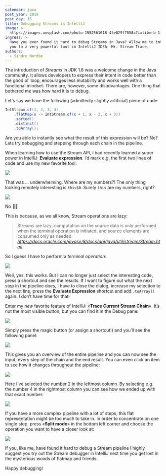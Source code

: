 ```yaml
---
calendar: java
post_year: 2019
post_day: 15
title: Debugging Streams in IntelliJ
image: >-
  https://images.unsplash.com/photo-1552561618-4fe029f7858a?ixlib=rb-1.2.1&ixid=eyJhcHBfaWQiOjEyMDd9&auto=format&fit=crop&w=1326&q=80
ingress: >-
  Have you ever found it hard to debug Streams in Java? Allow me to introduce
  you to a very powerful tool in IntelliJ IDEA; Mr. Stream Trace.
authors:
  - Sindre Nordbø
---
```

The introduction of _Streams_ in JDK 1.8 was a welcome change in the Java community. It allows developers to express their intent in code better than the good ol’ loop, encourages less mutability and works well with a functional mindset. There are, however, some disadvantages. One thing that bothered me was how hard it is to debug.

Let's say we have the following (admittedly slightly artificial) piece of code:

```java
IntStream.of(1, 2, 3, 4)
    .flatMap(x -> IntStream.of(x + 1, x - 2, x + 3))
    .sorted()
    .distinct()
    .toArray();
```

Are you able to instantly see what the result of this expression will be? No? Lets try debugging and stepping through each chain in the pipeline.

When learning how to use the Stream API, I had recently learned a super power in IntelliJ: **Evaluate expression**. I’d mark e.g. the first two lines of code and use my new favorite tool:

![](https://i.ibb.co/N9P0xcT/1-evaluate-expression.png)

That was … underwhelming. Where are my numbers?! The only thing looking remotely interesting is `this$0`. Surely `this` are my numbers, right?

![](https://i.ibb.co/RvC9LDR/2-evaluate-expression-2.png)

No 🤦‍♀️

This is because, as we all know, Stream operations are lazy:

> Streams are lazy; computation on the source data is only performed when the terminal operation is initiated, and source elements are consumed only as needed.
> _https://docs.oracle.com/javase/8/docs/api/java/util/stream/Stream.html_

So I guess I have to perform a _terminal operation_:

![](https://i.ibb.co/0hH6qnw/3-evaluate-expression-terminator.png)

Well, yes, this works. But I can no longer just select the interesting code, press a shortcut and see the results. If I want to figure out what the next step in the pipeline does, I have to close the dialog, increase my selection to the next line, press the **Evaluate Expression** shortcut and add `.toArray()` again. I don’t have time for that!

Enter my _new_ favorite feature of IntelliJ: «**Trace Current Stream Chain**». It’s not the most visible button, but you can find it in the Debug pane:

![](https://i.ibb.co/0VKD6dR/5-stream-debugger-hint.png)

Simply press the magic button (or assign a shortcut!) and you’ll see the following panel:

![](https://i.ibb.co/7bnZpGd/6-stream-debugger.png)

This gives you an overview of the entire pipeline and you can now see the input, every step of the chain and the end result. You can even click an item to see how it changes throughout the pipeline:

![](https://i.ibb.co/1Jn8K7x/7-stream-debugger-selected-input.png)

Here I’ve selected the number 2 in the leftmost column. By selecting e.g. the number 4 in the rightmost column you can see how we ended up with that exact number:

![](https://i.ibb.co/BC9sjcb/8-stream-debugger-selected-output.png)

If you have a more complex pipeline with a lot of steps, this flat representation might be too much to take in. In order to concentrate on one single step, press «**Split mode**» in the bottom left corner and choose the operation you want to have a closer look at:

![](https://i.ibb.co/rdCJZT6/9-1-split-mode.png)

If you, like me, have found it hard to debug a Stream pipeline I highly suggest you try out the Stream debugger in IntelliJ next time you get lost in the mysterious woods of flatmap and friends.

Happy debugging!
